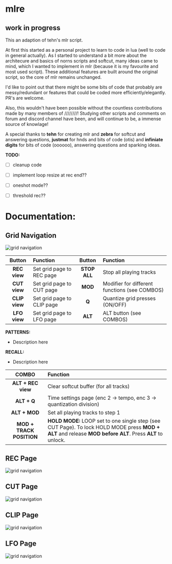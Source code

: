 # mlre


## work in progress



This an adaption of tehn's mlr script.

At first this started as a personal project to learn to code in lua (well to code in general actually). As I started to understand a bit more about the architecure and basics of norns scripts and softcut, many ideas came to mind, which I wanted to implement in mlr (because it is my favourite and most used script). These additional features are built around the original script, so the core of mlr remains unchanged.

I'd like to point out that there might be some bits of code that probably are messy/redundant or features that could be coded more efficiently/elegantly. PR's are welcome.

Also, this wouldn't have been possible without the countless contributions made by many members of ////////! Studying other scripts and comments on forum and discord channel have been, and will continue to be, a immense source of knowlage!

A special thanks to **tehn** for creating mlr and **zebra** for softcut and answering questions, **justmat** for hnds and bits of code (otis) and **infiniate digits** for bits of code (oooooo), answering questions and sparking ideas.


**TODO:**
- [ ] cleanup code
- [ ] implement loop resize at rec end??
- [ ] oneshot mode??
- [ ] threshold rec??


# Documentation:

## Grid Navigation
![grid navigation](https://github.com/sonoCircuits/mlre/blob/main/resources/grid_mlr_gridnav.png)

|**Button**|**Function**|**Button**|**Function**|  
|:---:|:---|:---:|:---|
|**REC view**|Set grid page to REC page|**STOP ALL**| Stop all playing tracks| 
|**CUT view**|Set grid page to CUT page|**MOD**| Modifier for different functions (see COMBOS)|
|**CLIP view**|Set grid page to CLIP page|**Q**| Quantize grid presses (ON/OFF)|
|**LFO view**|Set grid page to LFO page|**ALT**|ALT button (see COMBOS)|

**PATTERNS:**
- Description here

**RECALL:**
- Description here

|**COMBO**|**Function**|
|:---:|:---|
|**ALT + REC view**|Clear softcut buffer (for all tracks)| 
|**ALT + Q**|Time settings page (enc 2 -> tempo, enc 3 -> quantization division)| 
|**ALT + MOD**|Set all playing tracks to step 1|  
|**MOD + TRACK POSITION**|**HOLD MODE:** LOOP set to one single step (see CUT Page). To lock HOLD MODE press **MOD + ALT** and release **MOD before ALT**. Press **ALT** to unlock.|  
 
 
## REC Page
![grid navigation](https://github.com/sonoCircuits/mlre/blob/main/resources/grid_mlr_recview.png)



## CUT Page
![grid navigation](https://github.com/sonoCircuits/mlre/blob/main/resources/grid_mlr_cutview.png)



## CLIP Page
![grid navigation](https://github.com/sonoCircuits/mlre/blob/main/resources/grid_mlr_clipview.png)



## LFO Page
![grid navigation](https://github.com/sonoCircuits/mlre/blob/main/resources/grid_mlr_lfoview.png)

